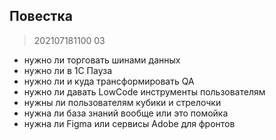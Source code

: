 ## Повестка

> 202107181100 03

* нужно ли торговать шинами данных
* нужно ли в 1С Пауза
* нужно ли и куда трансформировать QA
* нужно ли давать LowCode инструменты пользователям
* нужны ли пользователям кубики и стрелочки
* нужна ли база знаний вообще или это помойка
* нужна ли Figma или сервисы Adobe для фронтов
